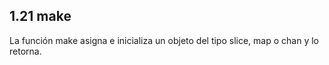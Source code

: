## 1.21 make

La función make asigna e inicializa un objeto del tipo slice, map o chan
y lo retorna.

